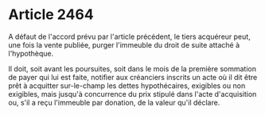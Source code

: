 # Article 2464

A défaut de l'accord prévu par l'article précédent, le tiers acquéreur peut, une fois la vente publiée, purger l'immeuble du droit de suite attaché à l'hypothèque.

Il doit, soit avant les poursuites, soit dans le mois de la première sommation de payer qui lui est faite, notifier aux créanciers inscrits un acte où il dit être prêt à acquitter sur-le-champ les dettes hypothécaires, exigibles ou non exigibles, mais jusqu'à concurrence du prix stipulé dans l'acte d'acquisition ou, s'il a reçu l'immeuble par donation, de la valeur qu'il déclare.
